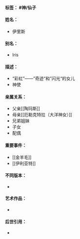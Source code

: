 #### 标签： #神/仙子
#### 姓名：
- 伊里斯
#### 别名：
- Iris
#### 描述：
- “彩虹”——”奇迹“和”闪光“的女儿
- 神使
#### 亲属关系：
- 父亲[[陶玛斯]]
- 母亲[[厄勒克特拉（大洋神女）]]
- 兄弟姐妹
- 子女
- 配偶
#### 重要事件：
- [[金羊毛]]
- [[伊利亚特]]
#### 不同版本：
- 
#### 艺术作品：
- 
#### 后世引用：
- 